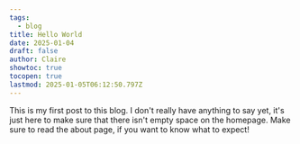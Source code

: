```yaml
---
tags:
  - blog
title: Hello World
date: 2025-01-04
draft: false
author: Claire
showtoc: true
tocopen: true
lastmod: 2025-01-05T06:12:50.797Z
---
```

This is my first post to this blog. I don't really have anything to say yet, it's just here to make sure that there isn't empty space on the homepage. Make sure to read the about page, if you want to know what to expect!
